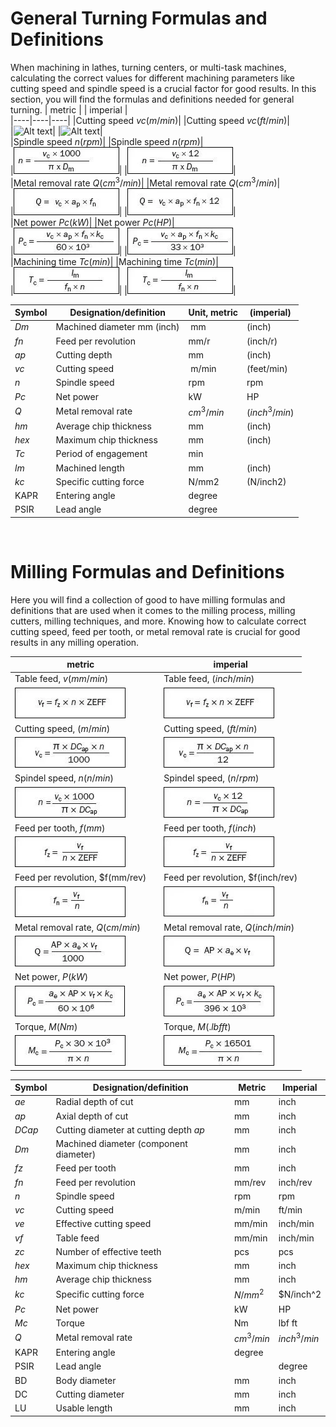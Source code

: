 
# General Turning Formulas and Definitions  

When machining in lathes, turning centers, or multi-task machines, calculating the correct values for different machining parameters like cutting speed and spindle speed is a crucial factor for good results. In this section, you will find the formulas and definitions needed for general turning.
| metric |      | imperial |  
|----|----|----|
|Cutting speed $vc (m/min)$|      |Cutting speed $vc (ft/min)$|  
|![Alt text](https://github.com/onkanat/Machining_Formulas/blob/master/images/cutting-speed-m_jpg.webp)|     |![Alt text](https://github.com/onkanat/Machining_Formulas/blob/master/images/cutting-speed-i_jpg.webp)|  
|Spindle speed $n (rpm)$|      |Spindle speed $n (rpm)$|  
|![Alt text](./images/spindle-speed-m_jpg.webp)|      |![Alt text](./images/spindle-speed-i_jpg.webp)|  
|Metal removal rate $Q(cm^3/min)$|      |Metal removal rate $Q(cm^3/min)$|  
|![Alt text](./images/metal-removal-m_jpg.webp)|      |![Alt text](./images/metal-removal-i_jpg.webp)|  
|Net power $Pc(kW)$|      |Net power $Pc(HP)$|  
|![Alt text](./images/net-power-m_jpg.webp)|      |![Alt text](./images/net-power-i_jpg.webp)|  
|Machining time $Tc(min)$|      |Machining time $Tc(min)$|  
|![Alt text](./images/machining-time-m_jpg.webp)|      |![Alt text](./images/machining-time-m_jpg.webp)|  

|Symbol |Designation/definition |Unit, metric |(imperial)|  
|--|--|--|--|
|$Dm$​ |Machined diameter mm (inch)|​ mm |(inch)|​
|$fn$ |Feed per revolution​ |mm/r |(inch/r)|​
|$ap$​ |Cutting depth ​ |mm |(inch)|​
|$vc$ |Cutting speed|​ m/min |(feet/min)|​
|$n$ |Spindle speed |rpm|rpm|​​
|$Pc$​| Net power| kW |HP|
|$Q$ |Metal removal rate |$cm^3/min$ |$(inch^3/min)$|
|$hm$​ |Average chip thickness​ |mm |(inch)|
|$hex$ |Maximum chip thickness |mm |(inch)|
|$Tc$​ |Period of engagement​ |min||​
|$lm$ |Machined length​ |mm |(inch)|
|$kc$​ |Specific cutting force |N/mm2 |(N/inch2)|
|KAPR​ |Entering angle| degree||​
|PSIR​​ |Lead angle​ |degree||  
​

# Milling Formulas and Definitions

Here you will find a collection of good to have milling formulas and definitions that are used when it comes to the milling process, milling cutters, milling techniques, and more. Knowing how to calculate correct cutting speed, feed per tooth, or metal removal rate is crucial for good results in any milling operation.  
  
| metric |      | imperial |  
|------|--------|------|  
|Table feed, $v(mm/min)$|       |Table feed, $(inch/min)$|
|![Alt text](./images/tablefeedmm_jpg.webp)|       |![Alt text](./images/tablefeedinch_jpg.webp) |  
|Cutting speed, $(m/min)$|      |Cutting speed, $(ft/min)$|
|![Alt text](./images/cuttingspeedm_jpg.webp)||![Alt text](./images/cuttingspeed_jpg.webp)|
|Spindel speed, $n(n/min)$|     |Spindel speed, $(n/rpm)$|  
|![Alt text](./images/spindlespeedr_jpg.webp)|      |![Alt text](./images/spindlespeedrpm_jpg.webp)|  
|Feed per tooth, $f(mm)$|       |Feed per tooth, $f(inch)$|
|![Alt text](./images/feedpertoothmm_jpg.webp)|     |![Alt text](./images/feedpertoothinch_jpg.webp)  
|Feed per revolution, $f(mm/rev)|       |Feed per revolution, $f(inch/rev)|  
|![Alt text](./images/feedperrevolutionmm_jpg.webp)|        |![Alt text](./images/feedperrevolutioninch_jpg.webp)|  
|Metal removal rate, $Q (cm/min)$|      |Metal removal rate, $Q (inch/min$)|  
|![Alt text](./images/metalremovalratecm_jpg.webp)|     |![Alt text](./images/metalremovalrateinch_jpg.webp)|  
|Net power, $P(kW)$|        |Net power, $P(HP)$|  
|![Alt text](./images/netpowerkw_jpg.webp)|     |![Alt text](./images/netpowerhp_jpg.webp)|  
|Torque, $M(Nm)$|       |Torque, $M(.lbf ft)$|  
|![Alt text](./images/torquenm_jpg.webp)|       |![Alt text](./images/torquelbf_jpg.webp)|  

|Symbol |Designation/definition |Metric |Imperial|  
|---|---|---|---|  
|$ae$ |Radial depth of cut |mm |inch|  
|$ap$ |Axial depth of cut |mm |inch|  
|$DCap$ |Cutting diameter at cutting depth $ap$ |mm |inch|  
|$Dm$ |Machined diameter (component diameter) |mm |inch|  
|$fz$ |Feed per tooth |mm |inch|  
|$fn$ |Feed per revolution |mm/rev |inch/rev|
|$n$ |Spindle speed |rpm |rpm|  
|$vc$ |Cutting speed |m/min |ft/min|  
|$ve$ |Effective cutting speed |mm/min |inch/min|
|$vf$ |Table feed |mm/min |inch/min|
|$zc$ |Number of effective teeth |pcs |pcs|  
|$hex$ |Maximum chip thickness |mm |inch|
|$hm$ |Average chip thickness |mm |inch|  
|$kc$ |Specific cutting force |$N/mm^2$ |$N/inch^2|  
|$Pc$ |Net power |kW |HP|  
|$Mc$ |Torque |Nm |lbf ft|  
|$Q$ |Metal removal rate |$cm^3/min$ |$inch^3/min$|
|KAPR |Entering angle |degree||
|PSIR |Lead angle||degree|  
|BD |Body diameter |mm |inch|  
|DC |Cutting diameter |mm |inch|  
|LU |Usable length |mm |inch|
